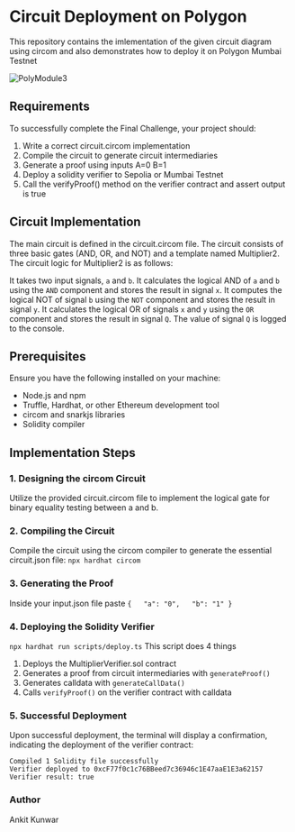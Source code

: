 # Circuit Deployment on Polygon
This repository contains the imlementation of the given circuit diagram using circom and also demonstrates 
how to deploy it on Polygon Mumbai Testnet


![PolyModule3](https://authoring.metacrafters.io/assets/cms/Assessment_b05f6ed658.png?updated_at=2023-02-24T00:00:37.278Z)

## Requirements

To successfully complete the Final Challenge, your project should:

1. Write a correct circuit.circom implementation
2. Compile the circuit to generate circuit intermediaries
3. Generate a proof using inputs A=0 B=1
4. Deploy a solidity verifier to Sepolia or Mumbai Testnet
5. Call the verifyProof() method on the verifier contract and assert output is true

## Circuit Implementation

The main circuit is defined in the circuit.circom file. The circuit consists of three basic gates (AND, OR, and NOT) and a template named Multiplier2. The circuit logic for Multiplier2 is as follows:

It takes two input signals, `a` and `b`.
It calculates the logical AND of `a` and `b` using the `AND` component and stores the result in signal `x`.
It computes the logical NOT of signal `b` using the `NOT` component and stores the result in signal `y`.
It calculates the logical OR of signals `x` and `y` using the `OR` component and stores the result in signal `Q`.
The value of signal `Q` is logged to the console.

## Prerequisites

Ensure you have the following installed on your machine:
- Node.js and npm
- Truffle, Hardhat, or other Ethereum development tool
- circom and snarkjs libraries
- Solidity compiler

## Implementation Steps
### 1. Designing the circom Circuit
Utilize the provided circuit.circom file to implement the logical gate for binary equality testing between a and b.

### 2. Compiling the Circuit
Compile the circuit using the circom compiler to generate the essential circuit.json file:
`npx hardhat circom`

### 3. Generating the Proof
Inside your input.json file paste
`{   "a": "0",   "b": "1" }` 

### 4. Deploying the Solidity Verifier
`npx hardhat run scripts/deploy.ts`
This script does 4 things

1. Deploys the MultiplierVerifier.sol contract
2. Generates a proof from circuit intermediaries with `generateProof()`
3. Generates calldata with `generateCallData()`
4. Calls `verifyProof()` on the verifier contract with calldata

### 5. Successful Deployment
Upon successful deployment, the terminal will display a confirmation, indicating the deployment of the verifier contract:
```
Compiled 1 Solidity file successfully
Verifier deployed to 0xcF77f0c1c76BBeed7c36946c1E47aaE1E3a62157
Verifier result: true
```
### Author

Ankit Kunwar
